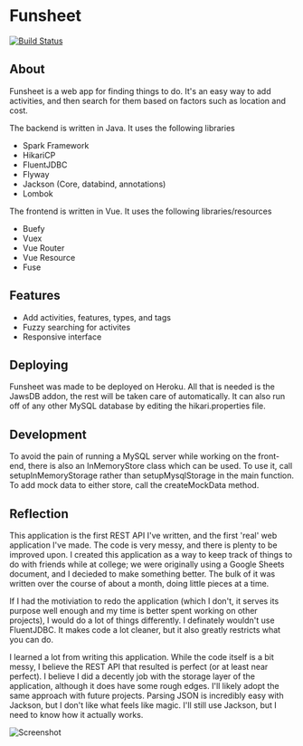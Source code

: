 # Funsheet
[![Build Status](https://travis-ci.org/ShepherdJerred/funsheet.svg?branch=master)](https://travis-ci.org/ShepherdJerred/funsheet)

## About
Funsheet is a web app for finding things to do. It's an easy way to add activities, and then search for them based on factors such as location and cost.

The backend is written in Java. It uses the following libraries
* Spark Framework
* HikariCP
* FluentJDBC
* Flyway
* Jackson (Core, databind, annotations)
* Lombok

The frontend is written in Vue. It uses the following libraries/resources
* Buefy
* Vuex
* Vue Router
* Vue Resource
* Fuse

## Features
* Add activities, features, types, and tags
* Fuzzy searching for activites
* Responsive interface

## Deploying
Funsheet was made to be deployed on Heroku. All that is needed is the JawsDB addon, the rest will be taken care of automatically. It can also run off of any other MySQL database by editing the hikari.properties file.

## Development
To avoid the pain of running a MySQL server while working on the front-end, there is also an InMemoryStore class which can be used. To use it, call setupInMemoryStorage rather than setupMysqlStorage in the main function. To add mock data to either store, call the createMockData method.

## Reflection
This application is the first REST API I've written, and the first 'real' web application I've made. The code is very messy, and there is plenty to be improved upon. I created this application as a way to keep track of things to do with friends while at college; we were originally using a Google Sheets document, and I decieded to make something better. The bulk of it was written over the course of about a month, doing little pieces at a time.

If I had the motiviation to redo the application (which I don't, it serves its purpose well enough and my time is better spent working on other projects), I would do a lot of things differently. I definately wouldn't use FluentJDBC. It makes code a lot cleaner, but it also greatly restricts what you can do.

I learned a lot from writing this application. While the code itself is a bit messy, I believe the REST API that resulted is perfect (or at least near perfect). I believe I did a decently job with the storage layer of the application, although it does have some rough edges. I'll likely adopt the same approach with future projects. Parsing JSON is incredibly easy with Jackson, but I don't like what feels like magic. I'll still use Jackson, but I need to know how it actually works.

![Screenshot](https://i.imgur.com/Ogj1qN2.png)
